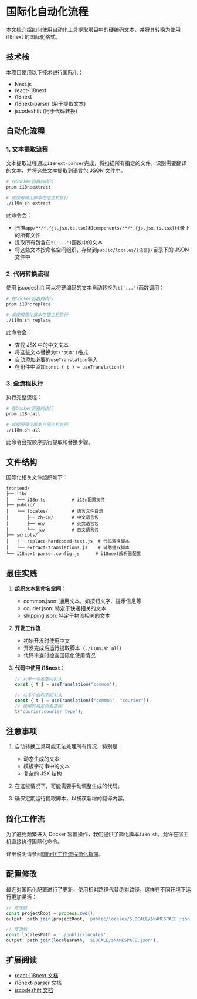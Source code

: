 # 国际化自动化流程

本文档介绍如何使用自动化工具提取项目中的硬编码文本，并将其转换为使用 i18next 的国际化格式。

## 技术栈

本项目使用以下技术进行国际化：

- Next.js
- react-i18next
- i18next
- i18next-parser (用于提取文本)
- jscodeshift (用于代码转换)

## 自动化流程

### 1. 文本提取流程

文本提取过程通过`i18next-parser`完成，将扫描所有指定的文件，识别需要翻译的文本，并将这些文本提取到语言包 JSON 文件中。

```bash
# 在Docker容器内执行
pnpm i18n:extract

# 或使用简化脚本在宿主机执行
./i18n.sh extract
```

此命令会：

- 扫描`app/**/*.{js,jsx,ts,tsx}`和`components/**/*.{js,jsx,ts,tsx}`目录下的所有文件
- 提取所有包含在`t('...')`函数中的文本
- 将这些文本按命名空间组织，存储到`public/locales/{语言}/`目录下的 JSON 文件中

### 2. 代码转换流程

使用 jscodeshift 可以将硬编码的文本自动转换为`t('...')`函数调用：

```bash
# 在Docker容器内执行
pnpm i18n:replace

# 或使用简化脚本在宿主机执行
./i18n.sh replace
```

此命令会：

- 查找 JSX 中的中文文本
- 将这些文本替换为`t('文本')`格式
- 自动添加必要的`useTranslation`导入
- 在组件中添加`const { t } = useTranslation()`

### 3. 全流程执行

执行完整流程：

```bash
# 在Docker容器内执行
pnpm i18n:all

# 或使用简化脚本在宿主机执行
./i18n.sh all
```

此命令会按顺序执行提取和替换步骤。

## 文件结构

国际化相关文件组织如下：

```
frontend/
├── lib/
│   └── i18n.ts          # i18n配置文件
├── public/
│   └── locales/         # 语言文件目录
│       ├── zh-CN/       # 中文语言包
│       ├── en/          # 英文语言包
│       └── ja/          # 日文语言包
├── scripts/
│   ├── replace-hardcoded-text.js  # 代码转换脚本
│   └── extract-translations.js    # 辅助提取脚本
└── i18next-parser.config.js      # i18next解析器配置
```

## 最佳实践

1. **组织文本到命名空间**：

   - common.json: 通用文本，如按钮文字、提示信息等
   - courier.json: 特定于快递相关的文本
   - shipping.json: 特定于物流相关的文本

2. **开发工作流**：

   - 初始开发时使用中文
   - 开发完成后运行提取脚本（`./i18n.sh all`）
   - 代码审查时检查国际化使用情况

3. **代码中使用 i18next**：

   ```javascript
   // 从单一命名空间引入
   const { t } = useTranslation("common");

   // 从多个命名空间引入
   const { t } = useTranslation(["common", "courier"]);
   // 使用时指定命名空间
   t("courier:courier_type");
   ```

## 注意事项

1. 自动转换工具可能无法处理所有情况，特别是：

   - 动态生成的文本
   - 模板字符串中的文本
   - 复杂的 JSX 结构

2. 在这些情况下，可能需要手动调整生成的代码。

3. 确保定期运行提取脚本，以捕获新增的翻译内容。

## 简化工作流

为了避免频繁进入 Docker 容器操作，我们提供了简化脚本`i18n.sh`，允许在宿主机直接执行国际化命令。

详细说明请参阅[国际化工作流程简化指南](./i18n-simplified-workflow.md)。

## 配置修改

最近对国际化配置进行了更新，使用相对路径代替绝对路径，这样在不同环境下运行更加灵活：

```javascript
// 修改前
const projectRoot = process.cwd();
output: path.join(projectRoot, 'public/locales/$LOCALE/$NAMESPACE.json'),

// 修改后
const localesPath = './public/locales';
output: path.join(localesPath, '$LOCALE/$NAMESPACE.json'),
```

## 扩展阅读

- [react-i18next 文档](https://react.i18next.com/)
- [i18next-parser 文档](https://github.com/i18next/i18next-parser)
- [jscodeshift 文档](https://github.com/facebook/jscodeshift)
